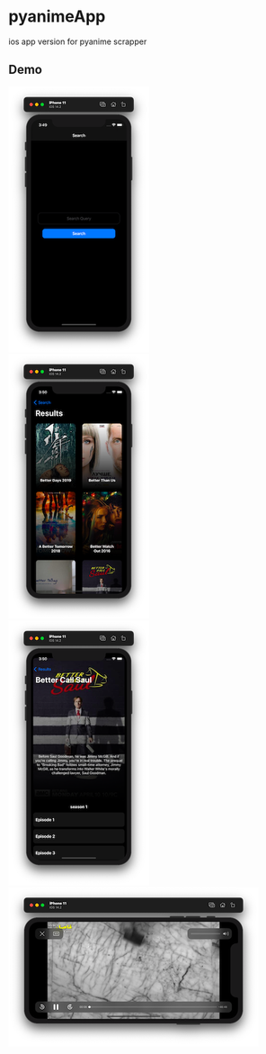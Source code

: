 # pyanimeApp

ios app version for pyanime scrapper


## Demo

![demo image 1](screenshots/searchView.png)
<br>
![demo image 2](screenshots/searchResultsView.png)
<br>
![demo image 3](screenshots/ShowView.png)
<br>
![demo image 4](screenshots/playerView.png)


